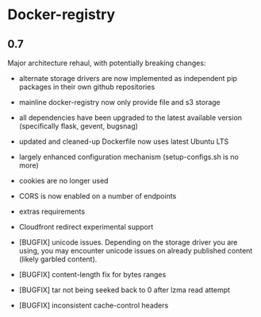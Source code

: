 # Docker-registry

## 0.7

Major architecture rehaul, with potentially breaking changes:

 * alternate storage drivers are now implemented as independent pip packages in their own github repositories
 * mainline docker-registry now only provide file and s3 storage
 * all dependencies have been upgraded to the latest available version (specifically flask, gevent, bugsnag)
 * updated and cleaned-up Dockerfile now uses latest Ubuntu LTS
 * largely enhanced configuration mechanism (setup-configs.sh is no more)
 * cookies are no longer used
 * CORS is now enabled on a number of endpoints
 * extras requirements
 * Cloudfront redirect experimental support

 * [BUGFIX] unicode issues. Depending on the storage driver you are using, you may encounter unicode issues on already published content (likely garbled content).
 * [BUGFIX] content-length fix for bytes ranges
 * [BUGFIX] tar not being seeked back to 0 after lzma read attempt
 * [BUGFIX] inconsistent cache-control headers
